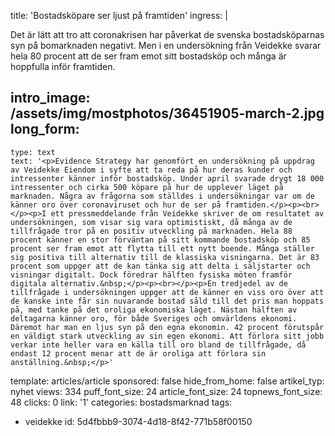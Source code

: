 title: 'Bostadsköpare ser ljust på framtiden'
ingress: |
  <p>Det är lätt att tro att coronakrisen har påverkat de svenska bostadsköparnas syn på bomarknaden negativt. Men i en undersökning från Veidekke svarar hela 80 procent att de ser fram emot sitt bostadsköp och många är hoppfulla inför framtiden.
  </p>
  
intro_image: /assets/img/mostphotos/36451905-march-2.jpg
long_form:
  -
    type: text
    text: '<p>Evidence Strategy har genomfört en undersökning på uppdrag av Veidekke Eiendom i syfte att ta reda på hur deras kunder och intressenter känner inför bostadsköp. Under april svarade drygt 18 000 intressenter och cirka 500 köpare på hur de upplever läget på marknaden. Några av frågorna som ställdes i undersökningar var om de känner oro över coronaviruset och hur de ser på framtiden.</p><p><br></p><p>I ett pressmeddelande från Veidekke skriver de om resultatet av undersökningen, som visar sig vara optimistiskt, då många av de tillfrågade tror på en positiv utveckling på marknaden. Hela 88 procent känner en stor förväntan på sitt kommande bostadsköp och 85 procent ser fram emot att flytta till ett nytt boende. Många ställer sig positiva till alternativ till de klassiska visningarna. Det är 83 procent som uppger att de kan tänka sig att delta i säljstarter och visningar digitalt. Dock föredrar hälften fysiska möten framför digitala alternativ.&nbsp;</p><p><br></p><p>En tredjedel av de tillfrågade i undersökningen uppger att de känner en viss oro över att de kanske inte får sin nuvarande bostad såld till det pris man hoppats på, med tanke på det oroliga ekonomiska läget. Nästan hälften av deltagarna känner oro, för både Sveriges och omvärldens ekonomi. Däremot har man en ljus syn på den egna ekonomin. 42 procent förutspår en väldigt stark utveckling av sin egen ekonomi. Att förlora sitt jobb verkar inte heller vara en källa till oro bland de tillfrågade, då endast 12 procent menar att de är oroliga att förlora sin anställning.&nbsp;</p>'
template: articles/article
sponsored: false
hide_from_home: false
artikel_typ: nyhet
views: 334
puff_font_size: 24
article_font_size: 24
topnews_font_size: 48
clicks: 0
link: '1'
categories: bostadsmarknad
tags:
  - veidekke
id: 5d4fbbb9-3074-4d18-8f42-771b58f00150
